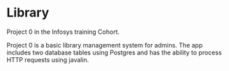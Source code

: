 # Library

Project 0 in the Infosys training Cohort.

Project 0 is a basic library management system for admins. The app includes two database tables using Postgres and has the ability to process HTTP requests using javalin.
